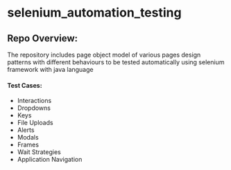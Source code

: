 # selenium_automation_testing

## Repo Overview:

The repository includes page object model of various pages design patterns with different behaviours to be tested automatically using selenium framework with java language

#### Test Cases:
  * Interactions
  * Dropdowns
  * Keys
  * File Uploads
  * Alerts
  * Modals
  * Frames
  * Wait Strategies
  * Application Navigation
